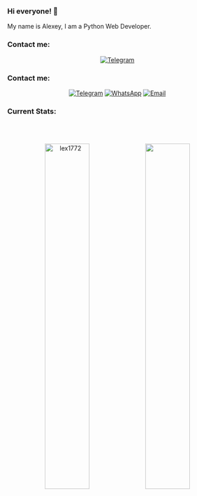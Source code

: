 ### Hi everyone! 👋

My name is Alexey, I am a Python Web Developer. 


### Contact me:

<p align="center">
  <a href="https://t.me/alexey_romanenkov"><img src="https://img.shields.io/badge/Telegram-blue?logo=Telegram" alt="Telegram"></a>
</p>

### Contact me:

<p align="center">
  <a href="https://t.me/alexey_romanenkov"><img src="https://img.shields.io/badge/Telegram-blue?logo=Telegram" alt="Telegram"></a>
  <a href="https://wa.me/79036889656"><img src="https://img.shields.io/badge/WhatsApp-dark_green?logo=whatsapp&logoColor=white" alt="WhatsApp"></a>
  <a href="mailto:alexey_romanenkov@mail.ru"><img src="https://img.shields.io/badge/Email-orange?logo=mail.ru" alt="Email"></a>
</p>

### Current Stats:

</br>
</div>
<br />
<p align="center"><img width="45%" src="https://github-readme-streak-stats.herokuapp.com/?user=lex1772&theme=gotham&show_icons=true" alt="lex1772"/>

<img width="45%" src="https://github-readme-stats-ten-gilt.vercel.app/api?username=lex1772&show_icons=true&theme=gotham"/>
</p>

